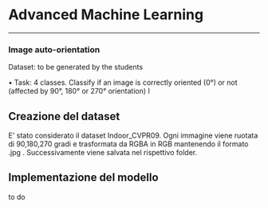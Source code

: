 # Advanced Machine Learning
-------------------------------------------------------------------------------------------------------------------------------------------------------
### Image auto-orientation

Dataset: to be generated by the students

• Task: 4 classes. Classify if an image is correctly oriented (0°) or not
(affected by 90°, 180° or 270° orientation)
I




## Creazione del dataset
E' stato considerato il dataset Indoor_CVPR09. Ogni immagine viene ruotata di 90,180,270 gradi e trasformata da RGBA in RGB mantenendo il formato .jpg . Successivamente viene salvata nel rispettivo folder.



## Implementazione del modello

to do

